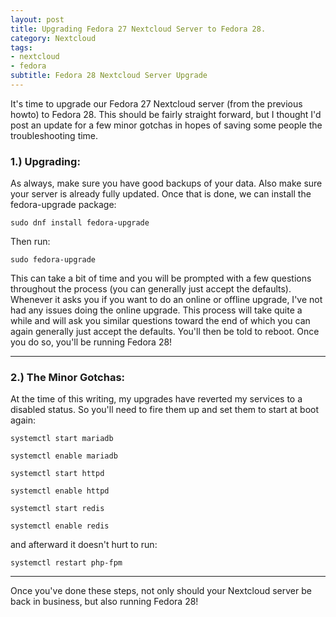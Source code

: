 ```yaml
---
layout: post
title: Upgrading Fedora 27 Nextcloud Server to Fedora 28.
category: Nextcloud
tags:
- nextcloud
- fedora
subtitle: Fedora 28 Nextcloud Server Upgrade
---
```


It's time to upgrade our Fedora 27 Nextcloud server (from the previous howto) to Fedora 28. This should be fairly straight forward, but I thought I'd post an update for a few minor gotchas in hopes of saving some people the troubleshooting time.

### 1.) Upgrading:

As always, make sure you have good backups of your data. Also make sure your server is already fully updated. Once that is done, we can install the fedora-upgrade package:

```
sudo dnf install fedora-upgrade
```

Then run:

```
sudo fedora-upgrade
```

This can take a bit of time and you will be prompted with a few questions throughout the process (you can generally just accept the defaults). Whenever it asks you if you want to do an online or offline upgrade, I've not had any issues doing the online upgrade. This process will take quite a while and will ask you similar questions toward the end of which you can again generally just accept the defaults. You'll then be told to reboot. Once you do so, you'll be running Fedora 28!
****
### 2.) The Minor Gotchas:

At the time of this writing, my upgrades have reverted my services to a disabled status. So you'll need to fire them up and set them to start at boot again:

```
systemctl start mariadb

systemctl enable mariadb

systemctl start httpd

systemctl enable httpd

systemctl start redis

systemctl enable redis
```

and afterward it doesn't hurt to run:

```
systemctl restart php-fpm
``` 

****
Once you've done these steps, not only should your Nextcloud server be back in business, but also running Fedora 28!


